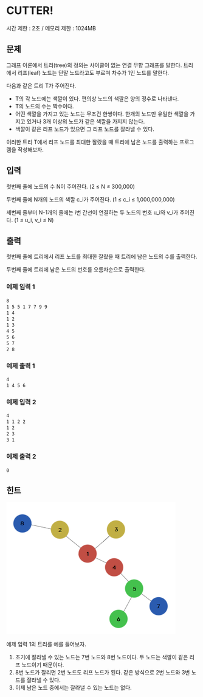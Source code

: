 # CUTTER!

시간 제한  : 2초 / 메모리 제한 : 1024MB

## 문제

그래프 이론에서 트리(tree)의 정의는 사이클이 없는 연결 무향 그래프를 말한다. 트리에서 리프(leaf) 노드는 단말 노드라고도 부르며 차수가 1인 노드를 말한다.

다음과 같은 트리 T가 주어진다.

- T의 각 노드에는 색깔이 있다. 편의상 노드의 색깔은 양의 정수로 나타낸다.
- T의 노드의 수는 짝수이다.
- 어떤 색깔을 가지고 있는 노드는 무조건 한쌍이다. 한개의 노드만 유일한 색깔을 가지고 있거나 3개 이상의 노드가 같은 색깔을 가지지 않는다.
- 색깔이 같은 리프 노드가 있으면 그 리프 노드를 잘라낼 수 있다.

이러한 트리 T에서 리프 노드를 최대한 잘랐을 때 트리에 남은 노드를 출력하는 프로그램을 작성해보자.



## 입력

첫번째 줄에 노드의 수 N이 주어진다. (2 ≤ N ≤ 300,000)

두번째 줄에 N개의 노드의 색깔 c_i가 주어진다. (1 ≤ c_i ≤ 1,000,000,000)

세번째 줄부터 N-1개의 줄에는 i번 간선이 연결하는 두 노드의 번호 u_i와 v_i가 주어진다. (1 ≤ u_i, v_i ≤ N)



## 출력

첫번째 줄에 트리에서 리프 노드를 최대한 잘랐을 때 트리에 남은 노드의 수를 출력한다.

두번째 줄에 트리에 남은 노드의 번호를 오름차순으로 출력한다.



### 예제 입력 1

```
8
1 5 5 1 7 7 9 9
1 4
1 2
1 3
4 5
5 6
5 7
2 8
```

### 예제 출력 1

```
4
1 4 5 6
```

### 예제 입력 2

```
4
1 1 2 2
1 2
2 3
3 1
```

### 예제 출력 2

```
0
```



## 힌트

![cut_leaf_image](./images/cut_leaf_image.png)

예제 입력 1의 트리를 예를 들어보자.

1. 초기에 잘라낼 수 있는 노드는 7번 노드와 8번 노드이다. 두 노드는 색깔이 같은 리프 노드이기 때문이다.
2. 8번 노드가 잘리면 2번 노드도 리프 노드가 된다. 같은 방식으로 2번 노드와 3번 노드를 잘라낼 수 있다.
3. 이제 남은 노드 중에서는 잘라낼 수 있는 노드는 없다.